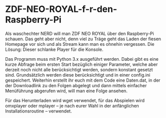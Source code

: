 # ZDF-NEO-ROYAL-f-r-den-Raspberry-Pi
Als waschechter NERD will man ZDF NEO ROYAL über den Raspberry-Pi schauen. Das geht aber nicht, denn viel zu Träge geht das Laden der fiesen Homepage vor sich und als Stream kann man es ohnehin vergessen. Die Lösung: Dieser schlanke Player für die Konsole.

Das Programm muss mit Python 3.x ausgeführt werden. Dabei gibt es eine kurze Abfrage beim ersten Start bezüglich einiger Parameter, welche aber derzeit noch nicht alle berücksichtigt werden, sondern konstant gesetzt sind. Grundsätzlich werden diese  berücksichtigt und in einer config.ini gespeichert. Weiterhin erstellt ihr euch mit dem Code eine Daten.dat, in der der Downloadlink zu den Folgen abgelegt und dann mittels einfacher Menüführung abgerufen wird, will man eine Folge ansehen.

Für das Herunterladen wird wget verwendet, für das Abspielen wird omxplayer oder mplayer – je nach eurer Wahl in der anfänglichen Installationsroutine – verwendet. 
